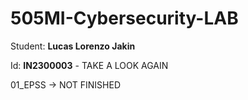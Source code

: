 # 505MI-Cybersecurity-LAB

Student: **Lucas Lorenzo Jakin**

Id: **IN2300003** - TAKE A LOOK AGAIN

01_EPSS -> NOT FINISHED
